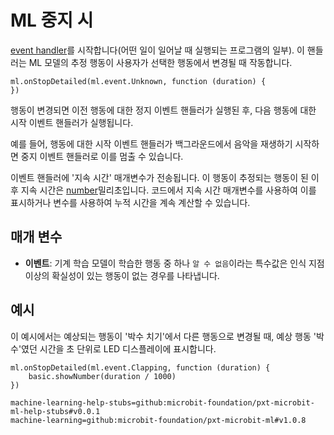 # ML 중지 시

[event handler](/reference/event-handler)를 시작합니다(어떤 일이 일어날 때 실행되는 프로그램의 일부). 이 핸들러는 ML 모델의 추정 행동이 사용자가 선택한 행동에서 변경될 때 작동합니다.

```sig
ml.onStopDetailed(ml.event.Unknown, function (duration) {
})
```

행동이 변경되면 이전 행동에 대한 정지 이벤트 핸들러가 실행된 후, 다음 행동에 대한 시작 이벤트 핸들러가 실행됩니다.

예를 들어, 행동에 대한 시작 이벤트 핸들러가 백그라운드에서 음악을 재생하기 시작하면 중지 이벤트 핸들러로 이를 멈출 수 있습니다.

이벤트 핸들러에 '지속 시간' 매개변수가 전송됩니다. 이 행동이 추정되는 행동이 된 이후 지속 시간은 [number](/types/number)밀리초입니다. 코드에서 지속 시간 매개변수를 사용하여 이를 표시하거나 변수를 사용하여 누적 시간을 계속 계산할 수 있습니다.

## 매개 변수

- **이벤트**: 기계 학습 모델이 학습한 행동 중 하나 `알 수 없음`이라는 특수값은 인식 지점 이상의 확실성이 있는 행동이 없는 경우를 나타냅니다.

## 예시

이 예시에서는 예상되는 행동이 '박수 치기'에서 다른 행동으로 변경될 때, 예상 행동 '박수'였던 시간을 초 단위로 LED 디스플레이에 표시합니다.

```blocks
ml.onStopDetailed(ml.event.Clapping, function (duration) {
    basic.showNumber(duration / 1000)
})
```

```package
machine-learning-help-stubs=github:microbit-foundation/pxt-microbit-ml-help-stubs#v0.0.1
machine-learning=github:microbit-foundation/pxt-microbit-ml#v1.0.8
```
